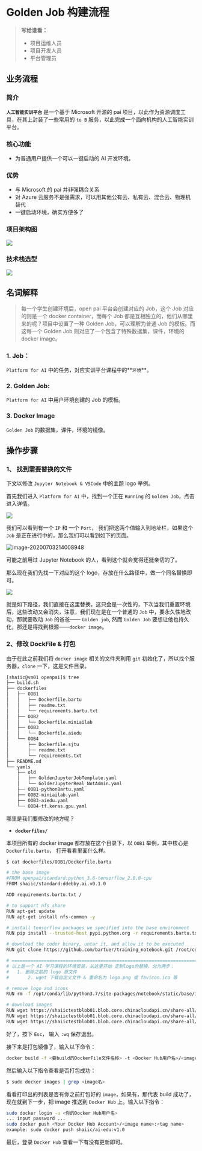 # Golden Job 构建流程

> **写给谁看：**
>
> - 项目运维人员
> - 项目开发人员
> - 平台管理员

## 业务流程

### 简介

**`人工智能实训平台`** 是一个基于 Microsoft 开源的 pai 项目，以此作为资源调度工具，在其上封装了一些常用的 `to B` 服务，以此完成一个面向机构的人工智能实训平台。 

### 核心功能

- 为普通用户提供一个可以一键启动的 AI 开发环境。

### 优势

- 与 Microsoft 的 pai 并非强耦合关系
- 对 Azure 云服务不是强需求，可以用其他公有云、私有云、混合云、物理机替代
- 一键启动环境，确实方便多了

### 项目架构图

![](https://gitee.com/zhangyi98/pictureBed/raw/master/img/20200703180457.png)

### 技术栈选型

![](https://gitee.com/zhangyi98/pictureBed/raw/master/img/20200703191900.png)

## 名词解释

> 每一个学生创建环境后，open pai 平台会创建对应的 Job，这个 Job 对应的则是一个 docker container，而每个 Job 都是互相独立的，他们从哪里来的呢？项目中设置了一种 Golden Job，可以理解为普通 Job 的模板。而这每一个 Golden Job 则对应了一个包含了特殊数据集，课件，环境的 docker image。

### 1. Job：

`Platform for AI` 中的任务，对应实训平台课程中的**`环境`**。

### 2. Golden Job:

`Platform for AI` 中用户环境创建的 Job 的模板。

### 3. Docker Image

`Golden Job` 的数据集，课件，环境的镜像。



## 操作步骤

### 1、 找到需要替换的文件

下文以修改 `Jupyter Notebook & VSCode` 中的主题 logo 举例。

首先我们进入 `Platform for AI` 中，找到一个正在 `Running` 的 `Golden Job`，点击进入详情。

 ![](https://gitee.com/zhangyi98/pictureBed/raw/master/img/20200703213805.png)

我们可以看到有一个 `IP` 和 一个 `Port`， 我们把这两个值输入到地址栏，如果这个 `Job` 是正在进行中的，那么我们可以看到如下的页面。

![image-20200703214008948](C:\Users\zhangyi\AppData\Roaming\Typora\typora-user-images\image-20200703214008948.png)

可能之前用过 Jupyter Notebook 的人，看到这个就会觉得还挺亲切的了。

那么现在我们先找一下对应的这个 logo，存放在什么路径中，做一个同名替换即可。

![](https://gitee.com/zhangyi98/pictureBed/raw/master/img/20200703214155.png)

就是如下路径，我们直接在这里替换，这只会是一次性的，下次当我们重置环境后，这些改动又会消失，注意，我们现在是在一个普通的 `Job` 中，要永久性地改动，那就要改动 `Job` 的爸爸—— `Golden job`, 然而 `Golden Job` 要想让他也持久化，那还是得找到根源——`docker image`。



### 2、修改 DockFile & 打包

由于在此之前我们将 `docker image` 相关的文件夹利用 `git` 初始化了，所以找个服务器，`clone` 一下，这是文件目录。

```bash
[shaiic@vm01 openpai]$ tree
├── build.sh																	 # 这是一键 build + push 脚本
├── dockerfiles																 # 这里存放几个 docker image 的 DockerFile
│   ├── OOB1
│   │   ├── Dockerfile.bartu
│   │   ├── readme.txt
│   │   └── requirements.bartu.txt
│   ├── OOB2
│   │   └── Dockerfile.miniailab
│   ├── OOB3
│   │   └── Dockerfile.aiedu
│   └── OOB4
│       ├── Dockerfile.sjtu
│       ├── readme.txt
│       └── requirements.txt
├── README.md
└── yamls																				# 这个文件夹是用来存放 Golden Job 的配置文件
    ├── old
    │   ├── GoldenJupyterJobTemplate.yaml
    │   └── GolderJupyterReal_NotAdmin.yaml
    ├── OOB1-pythonBartu.yaml
    ├── OOB2-miniailab.yaml
    ├── OOB3-aiedu.yaml
    └── OOB4-tf.keras.gpu.yaml
```

哪里是我们要修改的地方呢？

- **`dockerfiles/`**

本项目所有的 docker image 都存放在这个目录下，以 `OOB1` 举例，其中核心是 `Dockerfile.bartu`， 打开看看里面什么样。

```bash
$ cat dockerfiles/OOB1/Dockerfile.bartu

# the base image
#FROM openpai/standard:python_3.6-tensorflow_2.0.0-cpu
FROM shaiic/standard:ddebby.ai.v0.1.0

ADD requirements.bartu.txt /

# to support nfs share
RUN apt-get update
RUN apt-get install nfs-common -y

# install tensorflow packages we specified into the base environment
RUN pip install --trusted-host pypi.python.org -r requirements.bartu.txt

# download the coder binary, untar it, and allow it to be executed
RUN git clone https://github.com/bartuer/training_notebook.git /root/courses

# ==========================================================================
# 以上是一个 AI 学习课程的环境安装，从这里开始 定制logo的替换，分为两步：
# 	1. 删除之前的 logo 原文件
#		2. wget 下载自定义文件 & 重命名为 logo.png 或 favicon.ico 等

# remove logo and icons
RUN rm -f /opt/conda/lib/python3.7/site-packages/notebook/static/base/images/logo.png /opt/conda/lib/python3.7/site-packages/notebook/static/base/images/favicon.ico /opt/conda/lib/python3.7/site-packages/notebook/static/base/images/favicon-terminal.ico

# download images
RUN wget https://shaiictestblob01.blob.core.chinacloudapi.cn/share-all/logo.png -O /opt/conda/lib/python3.7/site-packages/notebook/static/base/images/logo.png
RUN wget https://shaiictestblob01.blob.core.chinacloudapi.cn/share-all/icon.png -O /opt/conda/lib/python3.7/site-packages/notebook/static/base/images/favicon.ico
RUN wget https://shaiictestblob01.blob.core.chinacloudapi.cn/share-all/icon.png -O /opt/conda/lib/python3.7/site-packages/notebook/static/base/images/favicon-terminal.ico
```

好了，按下 `Esc`， 输入 `:wq` 保存退出。

接下来是打包镜像了，输入以下命令：

```bash
docker build -f <要build的DockerFile文件名称> -t <Docker Hub用户名>/<image名>:<tag号> .
```

然后输入以下指令查看是否打包成功：

```bash
$ sudo docker images | grep <image名>
```

看看打印出的列表是否有你之前打包好的 `image`，如果有，那代表 build 成功了，现在就到下一步，把 image 推送到 `Docker Hub` 上。输入以下指令：

```bash
sudo docker login -u <你的Docker Hub用户名>
... input password ...
sudo docker push <Your Docker Hub Account>/<image name>:<tag name>
example: sudo docker push shaiic/ai-edu:v1.0
```

最后，登录 `Docker Hub` 查看一下有没有更新即可。





















